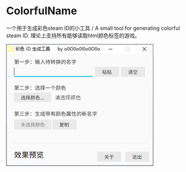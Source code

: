 # ColorfulName
一个用于生成彩色steam ID的小工具 / A small tool for generating colorful steam ID.
理论上支持所有能够读取html颜色标签的游戏。

![avatar](https://github.com/LittleCircleOO/ColorfulName/blob/master/pic/Screenshot.png)
